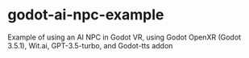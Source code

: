 # godot-ai-npc-example
 Example of using an AI NPC in Godot VR, using Godot OpenXR (Godot 3.5.1), Wit.ai, GPT-3.5-turbo, and Godot-tts addon
